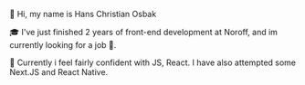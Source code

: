 👋 Hi, my name is Hans Christian Osbak

🎓 I've just finished 2 years of front-end development at Noroff, and im currently looking for a job 🤩.

💞️ Currently i feel fairly confident with JS, React.
    I have also attempted some Next.JS and React Native.
